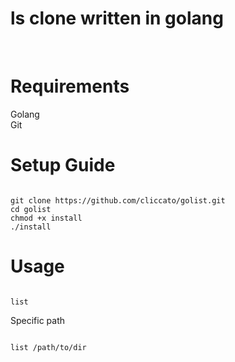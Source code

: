 <h1>ls clone written in golang</h1>
<br>
<h1>Requirements</h1>
Golang<br>
Git
<br>
<h1>Setup Guide</h1>

```

git clone https://github.com/cliccato/golist.git
cd golist
chmod +x install
./install

```

<h1>Usage</h1>

```

list

```

Specific path

```

list /path/to/dir

```
